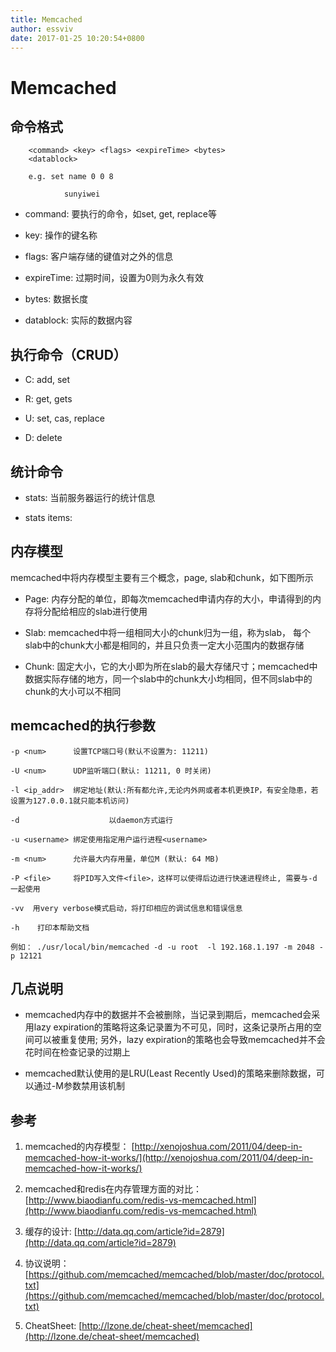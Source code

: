 ```yaml
---
title: Memcached
author: essviv
date: 2017-01-25 10:20:54+0800
---
```


# Memcached

## 命令格式

````
    <command> <key> <flags> <expireTime> <bytes>
    <datablock>

	e.g. set name 0 0 8

            sunyiwei
````

* command: 要执行的命令，如set, get, replace等

* key: 操作的键名称

* flags: 客户端存储的键值对之外的信息

* expireTime: 过期时间，设置为0则为永久有效

* bytes: 数据长度

* datablock: 实际的数据内容
 

## 执行命令（CRUD）

* C: add, set

* R: get, gets

* U: set, cas, replace

* D: delete

 

## 统计命令

* stats: 当前服务器运行的统计信息

* stats items:

 

## 内存模型
memcached中将内存模型主要有三个概念，page, slab和chunk，如下图所示

* Page: 内存分配的单位，即每次memcached申请内存的大小，申请得到的内存将分配给相应的slab进行使用

* Slab: memcached中将一组相同大小的chunk归为一组，称为slab， 每个slab中的chunk大小都是相同的，并且只负责一定大小范围内的数据存储

* Chunk: 固定大小，它的大小即为所在slab的最大存储尺寸；memcached中数据实际存储的地方，同一个slab中的chunk大小均相同，但不同slab中的chunk的大小可以不相同

## memcached的执行参数
````
-p <num>      设置TCP端口号(默认不设置为: 11211)

-U <num>      UDP监听端口(默认: 11211, 0 时关闭) 

-l <ip_addr>  绑定地址(默认:所有都允许,无论内外网或者本机更换IP，有安全隐患，若设置为127.0.0.1就只能本机访问)

-d                    以daemon方式运行

-u <username> 绑定使用指定用户运行进程<username>

-m <num>      允许最大内存用量，单位M (默认: 64 MB)

-P <file>     将PID写入文件<file>，这样可以使得后边进行快速进程终止, 需要与-d 一起使用

-vv  用very verbose模式启动，将打印相应的调试信息和错误信息

-h    打印本帮助文档

例如： ./usr/local/bin/memcached -d -u root  -l 192.168.1.197 -m 2048 -p 12121
````

## 几点说明

* memcached内存中的数据并不会被删除，当记录到期后，memcached会采用lazy expiration的策略将这条记录置为不可见，同时，这条记录所占用的空间可以被重复使用; 另外，lazy expiration的策略也会导致memcached并不会花时间在检查记录的过期上

* memcached默认使用的是LRU(Least Recently Used)的策略来删除数据，可以通过-M参数禁用该机制

## 参考

1. memcached的内存模型： [http://xenojoshua.com/2011/04/deep-in-memcached-how-it-works/](http://xenojoshua.com/2011/04/deep-in-memcached-how-it-works/)

2. memcached和redis在内存管理方面的对比： [http://www.biaodianfu.com/redis-vs-memcached.html](http://www.biaodianfu.com/redis-vs-memcached.html)

3. 缓存的设计: [http://data.qq.com/article?id=2879](http://data.qq.com/article?id=2879)

4. 协议说明： [https://github.com/memcached/memcached/blob/master/doc/protocol.txt](https://github.com/memcached/memcached/blob/master/doc/protocol.txt)

5. CheatSheet: [http://lzone.de/cheat-sheet/memcached](http://lzone.de/cheat-sheet/memcached)

 